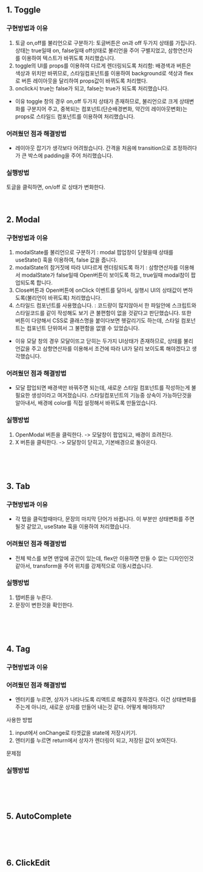 ## 1. Toggle
### 구현방법과 이유
1. 토글 on,off를 불리언으로 구분하기: 토글버튼은 on과 off 두가지 상태를 가집니다. 상태는 true일때 on, false일때 off상태로 불리언을 주어 구별지었고, 삼항연산자를 이용하여 텍스트가 바뀌도록 처리했습니다. 
2. toggle의 UI를 props를 이용하여 다르게 렌더링되도록 처리함: 배경색과 버튼은 색상과 위치만 바뀌므로, 스타일컴포넌트를 이용하여  background로 색상과 flex로 버튼 레이아웃을 달리하여 props값이 바뀌도록 처리했다.   
3. onclick시 true는 false가 되고, false는 true가 되도록 처리했습니다.

- 이유 
toggle 창의 경우 on,off 두가지 상태가 존재하므로, 불리언으로 크게 상태변화를 구분지어 주고, 중복되는 컴포넌트(단순배경변화, 약간의 레이아웃변화)는 props로 스타일드 컴포넌트를 이용하여 처리했습니다.

### 어려웠던 점과 해결방법
- 레이아웃 잡기가 생각보다 어려웠습니다. 간격을 처음에 transition으로 조정하려다가 큰 박스에 padding을 주어 처리했습니다.

### 실행방법
토글을 클릭하면, on/off 로 상태가 변화한다.
<br>
<br>
<br>

## 2. Modal
### 구현방법과 이유 
1. modalState를 불리언으로 구분하기 : modal 팝업창이 닫혔을때 상태를 useState() 훅을 이용하여, false 값을 줍니다.
2. modalState의 참거짓에 따라 UI다르게 렌더링되도록 하기 : 삼항연산자를 이용해서 modalState가 false일때 Open버튼이 보이도록 하고, true일때 modal참이 팝업되도록 합니다. 
3. Close버튼과 Open버튼에 onClick 이벤트를 달아서, 실행시 UI의 상태값이 변하도록(불리언이 바뀌도록) 처리했습니다.
4. 스타일드 컴포넌트를 사용했습니다. : 코드량이 많지않아서 한 파일안에 스크립트와 스타일코드를 같이 작성해도 보기 큰 불편함이 없을 것같다고 판단했습니다. 또한 버튼이 다양해서 CSS로 클래스명을 붙이다보면 헷갈리기도 하는데, 스타일 컴포넌트는 컴포넌트 단위여서 그 불편함을 없앨 수 있었습니다. 

- 이유
모달 창의 경우 모달이뜨고 닫히는 두가지 UI상태가 존재하므로, 상태를 불리언값을 주고 삼항연산자를 이용해서 조건에 따라 UI가 달리 보이도록 해야겠다고 생각했습니다. 

### 어려웠던 점과 해결방법
- 모달 팝업되면 배경색만 바꿔주면 되는데, 새로운 스타일 컴포넌트를 작성하는게 불필요한 생성이라고 여겨졌습니다. 스타일컴포넌트의 기능중 상속이 가능하단것을 알아내서, 배경에 color를 직접 설정해서 바뀌도록 만들었습니다.

### 실행방법
1. OpenModal 버튼을 클릭한다. -> 모달창이 팝업되고, 배경이 흐려진다.
2. X 버튼을 클릭한다. -> 모달창이 닫히고, 기본배경으로 돌아온다.

<br>
<br>
<br>


## 3. Tab
### 구현방법과 이유 
- 각 탭을 클릭할때마다, 문장의 마지막 단어가 바뀝니다. 이 부분만 상태변화를 주면 될것 같았고, useState 훅을 이용하여 처리했습니다.

### 어려웠던 점과 해결방법
- 전체 박스를 보면 맨앞에 공간이 있는데, flex만 이용하면 만들 수 없는 디자인인것 같아서, transform을 주어 위치를 강제적으로 이동시켰습니다.

### 실행방법
1. 탭버튼을 누른다.
2. 문장이 변한것을 확인한다.

<br>
<br>
<br>



## 4. Tag
### 구현방법과 이유 

### 어려웠던 점과 해결방법
- 엔터키를 누르면, 상자가 나타나도록 리액트로 해결하지 못하겠다. 이건 상태변화를 주는게 아니라, 새로운 상자를 만들어 내는것 같다. 어떻게 해야하지?

사용한 방법
1. input에서 onChange로 타겟값을 state에 저장시키기. 
2. 엔터키를 누르면 return에서 상자가 렌더링이 되고, 저장된 값이 보여진다.

문제점

### 실행방법
<br>
<br>
<br>

## 5. AutoComplete
<br>
<br>
<br>

## 6. ClickEdit